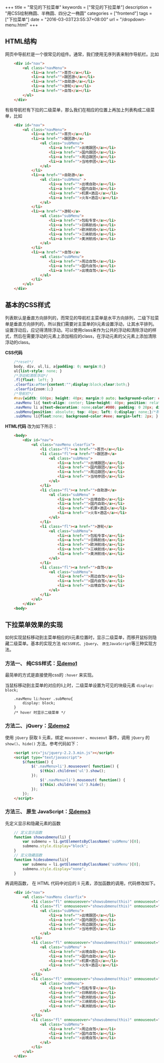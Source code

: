 +++
title = "常见的下拉菜单"
keywords = ["常见的下拉菜单"]
description = "用CSS绘制椭圆、半椭圆、四分之一椭圆"
categories = ["frontend"]
tags = ["下拉菜单"]
date = "2016-03-03T23:55:37+08:00"
url = "/dropdown-menu.html"
+++

## HTML结构

网页中导航栏是一个很常见的组件。通常，我们使用无序列表来制作导航栏。比如

```html
	<div id="nav">
		<ul class="navMenu">
			<li><a href="">首页</a></li>
			<li><a href="">跟团游</a></li>
			<li><a href="">自助游</a></li>
			<li><a href="">游轮</a></li>
			<li><a href="">自驾</a></li>
		</ul>
	</div>
```

有些导航栏有下拉的二级菜单，那么我们在相应的位置上再加上列表构成二级菜单，比如

```html
	<div id="nav">
		<ul class="navMenu">
			<li><a href="">首页</a></li>
			<li><a href="">跟团游</a>
				<ul class="subMenu">
					<li><a href="">出境跟团</a></li>
					<li><a href="">国内跟团</a></li>
					<li><a href="">周边跟团</a></li>
					<li><a href="">当地参团</a></li>
				</ul>
			</li>
			<li><a href="">自助游</a>
				<ul class="subMenu" >
					<li><a href="">出境自助</a></li>
					<li><a href="">国内自助</a></li>
					<li><a href="">机票+酒店</a></li>
					<li><a href="">火车+酒店</a></li>
				</ul>
			</li>
			<li><a href="">游轮</a>
				<ul class="subMenu">
					<li><a href="">包船专享</a></li>
					<li><a href="">日韩航线</a></li>
					<li><a href="">欧洲航线</a></li>
					<li><a href="">三峡航线</a></li>
					<li><a href="">美洲航线</a></li>
				</ul>
			</li>
			<li><a href="">自驾</a>
				<ul class="subMenu">
					<li><a href="">周边自驾</a></li>
					<li><a href="">国内自驾</a></li>
					<li><a href="">出境自驾</a></li>
				</ul>
			</li>
		</ul>
	</div>
```

## 基本的CSS样式

列表默认是垂直方向排列的，而常见的导航栏主菜单是水平方向排列，二级下拉菜单是垂直方向排列的，所以我们需要对主菜单的li元素设置浮动，让其水平排列。设置浮动后，应记得清除浮动。可以使用class来作为公共的浮动和清除浮动的样式，然后在需要浮动的元素上添加相应的class，在浮动元素的父元素上添加清除浮动的class。

**CSS代码**
```css
	/*reset*/
	body, div, ul,li, a{padding: 0; margin:0;}
	ul{list-style: none; }
	/*浮动和清除浮动*/
	.fl{float: left; }
	.clearfix:after{content:"";display:block;clear:both;}
	.clearfix{zoom:1;} 
	/*导航栏*/
	#nav{width: 600px; height: 40px; margin:0 auto; background-color: #eee; }
	.navMenu li{ text-align: center; line-height: 40px; position: relative;}
	.navMenu li a{text-decoration: none;color:#000; padding: 0 20px; display: block; width:80px; }
	.subMenu{position: absolute; top: 40px; left: 0;display: none;}/*默认隐藏二级菜单*/
	.subMenu li{float:none; background-color:#eee; margin-left: 2px; }
```


**HTML代码** 改为如下所示：

```html
	<body>
		<div id="nav">
			<ul class="navMenu clearfix">
				<li class="fl"><a href="">首页</a></li>
				<li class="fl"><a href="">跟团游</a>
					<ul class="subMenu">
						<li><a href="">出境跟团</a></li>
						<li><a href="">国内跟团</a></li>
						<li><a href="">周边跟团</a></li>
						<li><a href="">当地参团</a></li>
					</ul>
				</li>
				<li class="fl"><a href="">自助游</a>
					<ul class="subMenu" >
						<li><a href="">出境自助</a></li>
						<li><a href="">国内自助</a></li>
						<li><a href="">机票+酒店</a></li>
						<li><a href="">火车+酒店</a></li>
					</ul>
				</li>
				<li class="fl"><a href="">游轮</a>
					<ul class="subMenu">
						<li><a href="">包船专享</a></li>
						<li><a href="">日韩航线</a></li>
						<li><a href="">欧洲航线</a></li>
						<li><a href="">三峡航线</a></li>
						<li><a href="">美洲航线</a></li>
					</ul>
				</li>
				<li class="fl"><a href="">自驾</a>
					<ul class="subMenu">
						<li><a href="">周边自驾</a></li>
						<li><a href="">国内自驾</a></li>
						<li><a href="">出境自驾</a></li>
					</ul>
				</li>
			</ul>
		</div>
	<body>
```

## 下拉菜单效果的实现

如何实现鼠标移动到主菜单相应的li元素位置时，显示二级菜单，而移开鼠标则隐藏二级菜单。基本的实现方法	`纯CSS样式`、`jQuery`、 `原生JavaScript`等三种实现方法。

### 方法一、 纯CSS样式：[见demo1](http://www.wangxingfeng.com/posts/demo1.html)

最简单的方式是直接使用css的 `:hover` 来实现。

当鼠标移动到主菜单的对应的li上时，二级菜单设置为可见的块级元素  `display: block;`
```csss
	.navMenu li:hover .subMenu{
		display: block;
	}
	/* hover 时显示二级菜单 */
```

### 方法二、 jQuery：[见demo2](http://www.wangxingfeng.com/posts/demo2.html)

使用 `jQuery` 获取 li 元素，绑定 `mouseover` 、`mouseout` 事件，调用 `jQuery` 的 `show()`、`hide()` 方法。参考代码如下：
```html
	<script src="js/jquery-2.2.3.min.js"></script>
	<script type="text/javascript">
		$(function() {
			$('.navMenu>li').mouseover( function() {
				$(this).children('ul').show();
			});
				$('.navMenu>li').mouseout( function() {
				$(this).children('ul').hide();
			});
		});
	</script>
````

### 方法三、 原生 JavaScript：[见demo3](http://www.wangxingfeng.com/posts/demo3.html)

先定义显示和隐藏元素的函数

```javascript
	// 定义显示函数
	function showsubmenu(li) {
		var submenu = li.getElementsByClassName('subMenu')[0];
		submenu.style.display="block";
	}
	// 定义隐藏函数
	function hidesubmenu(li){
		var submenu = li.getElementsByClassName('subMenu')[0];
		submenu.style.display="none";
	}
```

再调用函数， 在 HTML 代码中对应的 li 元素，添加函数的调用，代码修改如下。
```html
	<div id="nav">
		<ul class="navMenu clearfix">
			<li class="fl" onmouseover="showsubmenu(this)" onmouseout="hidesubmenu(this)"><a href="">首页</a></li>
			<li class="fl" onmouseover="showsubmenu(this)" onmouseout="hidesubmenu(this)"><a href="">跟团游</a>
				<ul class="subMenu">
					<li><a href="">出境跟团</a></li>
					<li><a href="">国内跟团</a></li>
					<li><a href="">周边跟团</a></li>
					<li><a href="">当地参团</a></li>
				</ul>
			</li>
			<li class="fl" onmouseover="showsubmenu(this)" onmouseout="hidesubmenu(this)"><a href="">自助游</a>
				<ul class="subMenu" >
					<li><a href="">出境自助</a></li>
					<li><a href="">国内自助</a></li>
					<li><a href="">机票+酒店</a></li>
					<li><a href="">火车+酒店</a></li>
				</ul>
			</li>
			<li class="fl" onmouseover="showsubmenu(this)" onmouseout="hidesubmenu(this)"><a href="">游轮</a>
				<ul class="subMenu">
					<li><a href="">包船专享</a></li>
					<li><a href="">日韩航线</a></li>
					<li><a href="">欧洲航线</a></li>
					<li><a href="">三峡航线</a></li>
					<li><a href="">美洲航线</a></li>
				</ul>
			</li>
			<li class="fl" onmouseover="showsubmenu(this)" onmouseout="hidesubmenu(this)"><a href="">自驾</a>
				<ul class="subMenu">
					<li><a href="">周边自驾</a></li>
					<li><a href="">国内自驾</a></li>
					<li><a href="">出境自驾</a></li>
				</ul>
			</li>
		</ul>
	</div>
```
